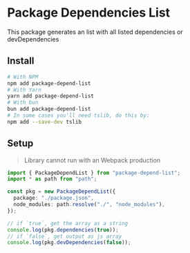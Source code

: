 # Package Dependencies List

This package generates an list with all listed dependencies or devDependencies

## Install

```bash
# With NPM
npm add package-depend-list
# With Yarn
yarn add package-depend-list
# With bun
bun add package-depend-list
# In some cases you'll need tslib, do this by:
npm add --save-dev tslib
```

## Setup

> Library cannot run with an Webpack production

```ts
import { PackageDependList } from "package-depend-list";
import * as path from "path";

const pkg = new PackageDependList({
  package: "./package.json",
  node_modules: path.resolve("./", "node_modules"),
});

// if `true`, get the array as a string
console.log(pkg.dependencies(true));
// if `false`, get output as js array
console.log(pkg.devDependencies(false));
```
